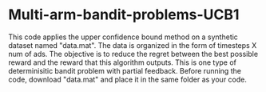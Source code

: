 # Multi-arm-bandit-problems-UCB1
This code applies the upper confidence bound method on a synthetic dataset named "data.mat". The data is organized in the form of timesteps X num of ads.
The objective is to reduce the regret between the best possible reward and the reward that this algorithm outputs. This is one type of determinisitic bandit problem with partial feedback. 
Before running the code, download "data.mat" and place it in the same folder as your code.  
